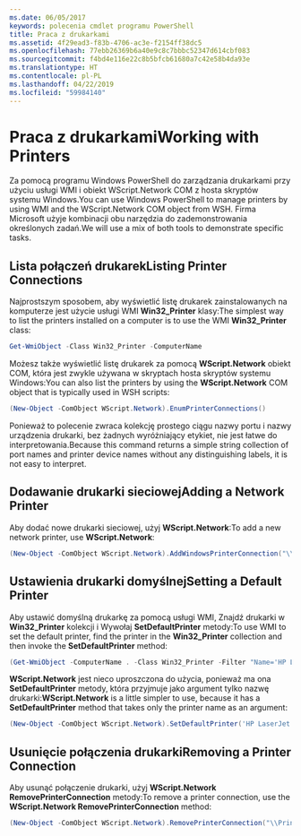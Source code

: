 ```yaml
---
ms.date: 06/05/2017
keywords: polecenia cmdlet programu PowerShell
title: Praca z drukarkami
ms.assetid: 4f29ead3-f83b-4706-ac3e-f2154ff38dc5
ms.openlocfilehash: 77ebb26369b6a40e9c8c7bbbc52347d614cbf083
ms.sourcegitcommit: f4bd4e116e22c8b5bfcb61680a7c42e58b4da93e
ms.translationtype: HT
ms.contentlocale: pl-PL
ms.lasthandoff: 04/22/2019
ms.locfileid: "59984140"
---
```

# <a name="working-with-printers"></a><span data-ttu-id="3bca3-103">Praca z drukarkami</span><span class="sxs-lookup"><span data-stu-id="3bca3-103">Working with Printers</span></span>

<span data-ttu-id="3bca3-104">Za pomocą programu Windows PowerShell do zarządzania drukarkami przy użyciu usługi WMI i obiekt WScript.Network COM z hosta skryptów systemu Windows.</span><span class="sxs-lookup"><span data-stu-id="3bca3-104">You can use Windows PowerShell to manage printers by using WMI and the WScript.Network COM object from WSH.</span></span> <span data-ttu-id="3bca3-105">Firma Microsoft użyje kombinacji obu narzędzia do zademonstrowania określonych zadań.</span><span class="sxs-lookup"><span data-stu-id="3bca3-105">We will use a mix of both tools to demonstrate specific tasks.</span></span>

## <a name="listing-printer-connections"></a><span data-ttu-id="3bca3-106">Lista połączeń drukarek</span><span class="sxs-lookup"><span data-stu-id="3bca3-106">Listing Printer Connections</span></span>

<span data-ttu-id="3bca3-107">Najprostszym sposobem, aby wyświetlić listę drukarek zainstalowanych na komputerze jest użycie usługi WMI **Win32_Printer** klasy:</span><span class="sxs-lookup"><span data-stu-id="3bca3-107">The simplest way to list the printers installed on a computer is to use the WMI **Win32_Printer** class:</span></span>

```powershell
Get-WmiObject -Class Win32_Printer -ComputerName
```

<span data-ttu-id="3bca3-108">Możesz także wyświetlić listę drukarek za pomocą **WScript.Network** obiekt COM, która jest zwykle używana w skryptach hosta skryptów systemu Windows:</span><span class="sxs-lookup"><span data-stu-id="3bca3-108">You can also list the printers by using the **WScript.Network** COM object that is typically used in WSH scripts:</span></span>

```powershell
(New-Object -ComObject WScript.Network).EnumPrinterConnections()
```

<span data-ttu-id="3bca3-109">Ponieważ to polecenie zwraca kolekcję prostego ciągu nazwy portu i nazwy urządzenia drukarki, bez żadnych wyróżniający etykiet, nie jest łatwe do interpretowania.</span><span class="sxs-lookup"><span data-stu-id="3bca3-109">Because this command returns a simple string collection of port names and printer device names without any distinguishing labels, it is not easy to interpret.</span></span>

## <a name="adding-a-network-printer"></a><span data-ttu-id="3bca3-110">Dodawanie drukarki sieciowej</span><span class="sxs-lookup"><span data-stu-id="3bca3-110">Adding a Network Printer</span></span>

<span data-ttu-id="3bca3-111">Aby dodać nowe drukarki sieciowej, użyj **WScript.Network**:</span><span class="sxs-lookup"><span data-stu-id="3bca3-111">To add a new network printer, use **WScript.Network**:</span></span>

```powershell
(New-Object -ComObject WScript.Network).AddWindowsPrinterConnection("\\Printserver01\Xerox5")
```

## <a name="setting-a-default-printer"></a><span data-ttu-id="3bca3-112">Ustawienia drukarki domyślnej</span><span class="sxs-lookup"><span data-stu-id="3bca3-112">Setting a Default Printer</span></span>

<span data-ttu-id="3bca3-113">Aby ustawić domyślną drukarkę za pomocą usługi WMI, Znajdź drukarki w **Win32_Printer** kolekcji i Wywołaj **SetDefaultPrinter** metody:</span><span class="sxs-lookup"><span data-stu-id="3bca3-113">To use WMI to set the default printer, find the printer in the **Win32_Printer** collection and then invoke the **SetDefaultPrinter** method:</span></span>

```powershell
(Get-WmiObject -ComputerName . -Class Win32_Printer -Filter "Name='HP LaserJet 5Si'").SetDefaultPrinter()
```

<span data-ttu-id="3bca3-114">**WScript.Network** jest nieco uproszczona do użycia, ponieważ ma ona **SetDefaultPrinter** metody, która przyjmuje jako argument tylko nazwę drukarki:</span><span class="sxs-lookup"><span data-stu-id="3bca3-114">**WScript.Network** is a little simpler to use, because it has a **SetDefaultPrinter** method that takes only the printer name as an argument:</span></span>

```powershell
(New-Object -ComObject WScript.Network).SetDefaultPrinter('HP LaserJet 5Si')
```

## <a name="removing-a-printer-connection"></a><span data-ttu-id="3bca3-115">Usunięcie połączenia drukarki</span><span class="sxs-lookup"><span data-stu-id="3bca3-115">Removing a Printer Connection</span></span>

<span data-ttu-id="3bca3-116">Aby usunąć połączenie drukarki, użyj **WScript.Network RemovePrinterConnection** metody:</span><span class="sxs-lookup"><span data-stu-id="3bca3-116">To remove a printer connection, use the **WScript.Network RemovePrinterConnection** method:</span></span>

```powershell
(New-Object -ComObject WScript.Network).RemovePrinterConnection("\\Printserver01\Xerox5")
```